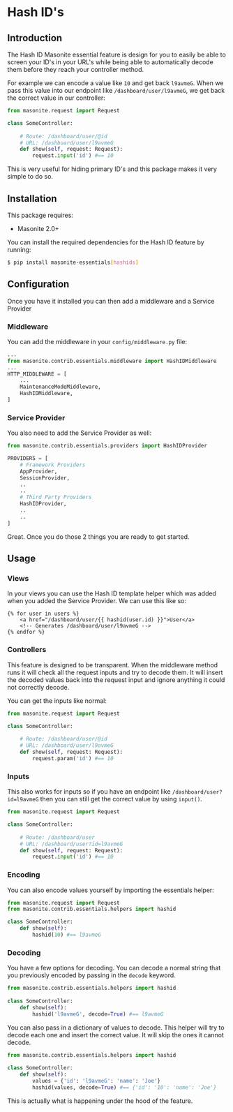 # Hash ID's

## Introduction

The Hash ID Masonite essential feature is design for you to easily be able to screen your ID's in your URL's while being able to automatically decode them before they reach your controller method.

For example we can encode a value like `10` and get back `l9avmeG`. When we pass this value into our endpoint like `/dashboard/user/l9avmeG`, we get back the correct value in our controller:

```python
from masonite.request import Request

class SomeController:
    
    # Route: /dashboard/user/@id
    # URL: /dashboard/user/l9avmeG
    def show(self, request: Request):
        request.input('id') #== 10
```

This is very useful for hiding primary ID's and this package makes it very simple to do so.

## Installation

This package requires:

* Masonite 2.0+

You can install the required dependencies for the Hash ID feature by running:

```bash
$ pip install masonite-essentials[hashids]
```

## Configuration

Once you have it installed you can then add a middleware and a Service Provider

### Middleware

You can add the middleware in your `config/middleware.py` file:

```python
...
from masonite.contrib.essentials.middleware import HashIDMiddleware
...
HTTP_MIDDLEWARE = [
    ...
    MaintenanceModeMiddleware,
    HashIDMiddleware,
]
```

### Service Provider

You also need to add the Service Provider as well:

```python
from masonite.contrib.essentials.providers import HashIDProvider

PROVIDERS = [
    # Framework Providers
    AppProvider,
    SessionProvider,
    ..
    ..
    # Third Party Providers
    HashIDProvider,
    ..
    ..
]
```

Great. Once you do those 2 things you are ready to get started.

## Usage

### Views

In your views you can use the Hash ID template helper which was added when you added the Service Provider. We can use this like so:

```markup
{% for user in users %}
    <a href="/dashboard/user/{{ hashid(user.id) }}">User</a>
    <!-- Generates /dashboard/user/l9avmeG -->
{% endfor %}
```

### Controllers

This feature is designed to be transparent. When the middleware method runs it will check all the request inputs and try to decode them. It will insert the decoded values back into the request input and ignore anything it could not correctly decode.

You can get the inputs like normal:

```python
from masonite.request import Request

class SomeController:
    
    # Route: /dashboard/user/@id
    # URL: /dashboard/user/l9avmeG
    def show(self, request: Request):
        request.param('id') #== 10
```

### Inputs

This also works for inputs so if you have an endpoint like `/dashboard/user?id=l9avmeG` then you can still get the correct value by using `input()`.

```python
from masonite.request import Request

class SomeController:
    
    # Route: /dashboard/user
    # URL: /dashboard/user?id=l9avmeG
    def show(self, request: Request):
        request.input('id') #== 10
```

### Encoding

You can also encode values yourself by importing the essentials helper:

```python
from masonite.request import Request
from masonite.contrib.essentials.helpers import hashid

class SomeController:
    def show(self):
        hashid(10) #== l9avmeG
```

### Decoding

You have a few options for decoding. You can decode a normal string that you previously encoded by passing in the `decode` keyword.

```python
from masonite.contrib.essentials.helpers import hashid
​
class SomeController:
    def show(self):
        hashid('l9avmeG', decode=True) #== l9avmeG
```

You can also pass in a dictionary of values to decode. This helper will try to decode each one and insert the correct value. It will skip the ones it cannot decode.

```python
from masonite.contrib.essentials.helpers import hashid
​
class SomeController:
    def show(self):
        values = {'id': 'l9avmeG': 'name': 'Joe'}
        hashid(values, decode=True) #== {'id': '10': 'name': 'Joe'}
```

This is actually what is happening under the hood of the feature.

